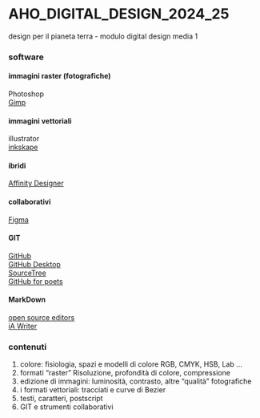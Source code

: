 # AHO_DIGITAL_DESIGN_2024_25
design per il pianeta terra - modulo digital design media 1



### software
#### immagini raster (fotografiche)
Photoshop  
[Gimp](https://www.gimp.org)  

#### immagini vettoriali
illustrator  
[inkskape](https://inkscape.org)  

#### ibridi
[Affinity Designer](https://affinity.serif.com/en-gb/)  

#### collaborativi
[Figma](https://www.figma.com)  

#### GIT
[GitHub](https://github.com)  
[GitHub Desktop ](https://desktop.github.com)  
[SourceTree](https://www.sourcetreeapp.com)  
[GitHub for poets](https://www.youtube.com/watch?v=BCQHnlnPusY)  


#### MarkDown
[open source editors](https://opensource.com/article/21/10/markdown-editors)  
[iA Writer](https://ia.net/writer)

### contenuti
1) colore: fisiologia, spazi e modelli di colore
RGB, CMYK, HSB, Lab …
2) formati “raster”
Risoluzione, profondità di colore, compressione
3) edizione di immagini: luminosità, contrasto, altre “qualità” fotografiche
4) i formati vettoriali: tracciati e curve di Bezier
5) testi, caratteri, postscript
6) GIT e strumenti collaborativi

